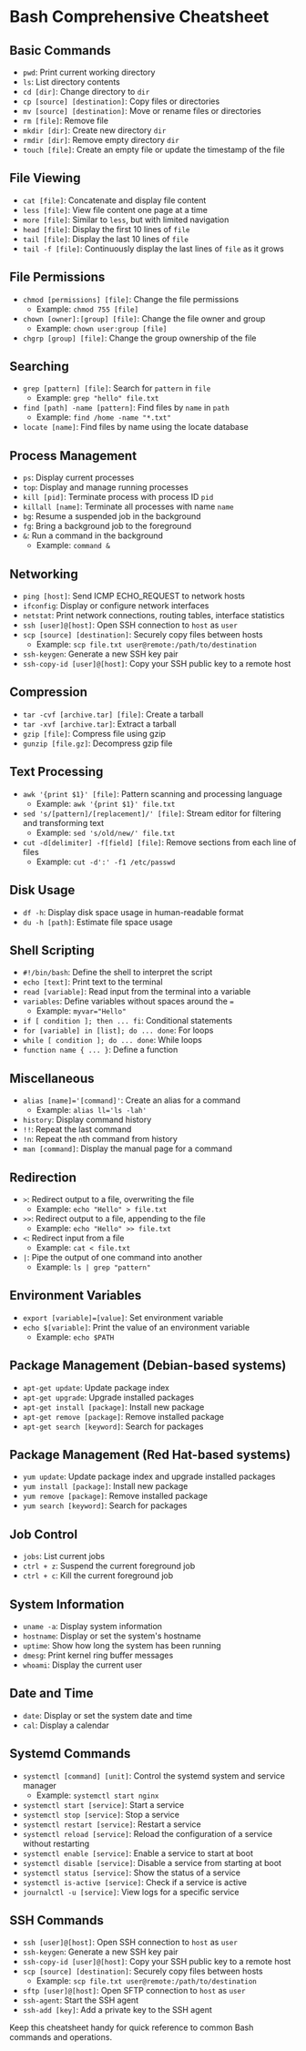 # Bash Comprehensive Cheatsheet

## Basic Commands
- `pwd`: Print current working directory
- `ls`: List directory contents
- `cd [dir]`: Change directory to `dir`
- `cp [source] [destination]`: Copy files or directories
- `mv [source] [destination]`: Move or rename files or directories
- `rm [file]`: Remove file
- `mkdir [dir]`: Create new directory `dir`
- `rmdir [dir]`: Remove empty directory `dir`
- `touch [file]`: Create an empty file or update the timestamp of the file

## File Viewing
- `cat [file]`: Concatenate and display file content
- `less [file]`: View file content one page at a time
- `more [file]`: Similar to `less`, but with limited navigation
- `head [file]`: Display the first 10 lines of `file`
- `tail [file]`: Display the last 10 lines of `file`
- `tail -f [file]`: Continuously display the last lines of `file` as it grows

## File Permissions
- `chmod [permissions] [file]`: Change the file permissions
  - Example: `chmod 755 [file]`
- `chown [owner]:[group] [file]`: Change the file owner and group
  - Example: `chown user:group [file]`
- `chgrp [group] [file]`: Change the group ownership of the file

## Searching
- `grep [pattern] [file]`: Search for `pattern` in `file`
  - Example: `grep "hello" file.txt`
- `find [path] -name [pattern]`: Find files by `name` in `path`
  - Example: `find /home -name "*.txt"`
- `locate [name]`: Find files by name using the locate database

## Process Management
- `ps`: Display current processes
- `top`: Display and manage running processes
- `kill [pid]`: Terminate process with process ID `pid`
- `killall [name]`: Terminate all processes with name `name`
- `bg`: Resume a suspended job in the background
- `fg`: Bring a background job to the foreground
- `&`: Run a command in the background
  - Example: `command &`

## Networking
- `ping [host]`: Send ICMP ECHO_REQUEST to network hosts
- `ifconfig`: Display or configure network interfaces
- `netstat`: Print network connections, routing tables, interface statistics
- `ssh [user]@[host]`: Open SSH connection to `host` as `user`
- `scp [source] [destination]`: Securely copy files between hosts
  - Example: `scp file.txt user@remote:/path/to/destination`
- `ssh-keygen`: Generate a new SSH key pair
- `ssh-copy-id [user]@[host]`: Copy your SSH public key to a remote host

## Compression
- `tar -cvf [archive.tar] [file]`: Create a tarball
- `tar -xvf [archive.tar]`: Extract a tarball
- `gzip [file]`: Compress file using gzip
- `gunzip [file.gz]`: Decompress gzip file

## Text Processing
- `awk '{print $1}' [file]`: Pattern scanning and processing language
  - Example: `awk '{print $1}' file.txt`
- `sed 's/[pattern]/[replacement]/' [file]`: Stream editor for filtering and transforming text
  - Example: `sed 's/old/new/' file.txt`
- `cut -d[delimiter] -f[field] [file]`: Remove sections from each line of files
  - Example: `cut -d':' -f1 /etc/passwd`

## Disk Usage
- `df -h`: Display disk space usage in human-readable format
- `du -h [path]`: Estimate file space usage

## Shell Scripting
- `#!/bin/bash`: Define the shell to interpret the script
- `echo [text]`: Print text to the terminal
- `read [variable]`: Read input from the terminal into a variable
- `variables`: Define variables without spaces around the `=`
  - Example: `myvar="Hello"`
- `if [ condition ]; then ... fi`: Conditional statements
- `for [variable] in [list]; do ... done`: For loops
- `while [ condition ]; do ... done`: While loops
- `function name { ... }`: Define a function

## Miscellaneous
- `alias [name]='[command]'`: Create an alias for a command
  - Example: `alias ll='ls -lah'`
- `history`: Display command history
- `!!`: Repeat the last command
- `!n`: Repeat the `n`th command from history
- `man [command]`: Display the manual page for a command

## Redirection
- `>`: Redirect output to a file, overwriting the file
  - Example: `echo "Hello" > file.txt`
- `>>`: Redirect output to a file, appending to the file
  - Example: `echo "Hello" >> file.txt`
- `<`: Redirect input from a file
  - Example: `cat < file.txt`
- `|`: Pipe the output of one command into another
  - Example: `ls | grep "pattern"`

## Environment Variables
- `export [variable]=[value]`: Set environment variable
- `echo $[variable]`: Print the value of an environment variable
  - Example: `echo $PATH`

## Package Management (Debian-based systems)
- `apt-get update`: Update package index
- `apt-get upgrade`: Upgrade installed packages
- `apt-get install [package]`: Install new package
- `apt-get remove [package]`: Remove installed package
- `apt-get search [keyword]`: Search for packages

## Package Management (Red Hat-based systems)
- `yum update`: Update package index and upgrade installed packages
- `yum install [package]`: Install new package
- `yum remove [package]`: Remove installed package
- `yum search [keyword]`: Search for packages

## Job Control
- `jobs`: List current jobs
- `ctrl + z`: Suspend the current foreground job
- `ctrl + c`: Kill the current foreground job

## System Information
- `uname -a`: Display system information
- `hostname`: Display or set the system's hostname
- `uptime`: Show how long the system has been running
- `dmesg`: Print kernel ring buffer messages
- `whoami`: Display the current user

## Date and Time
- `date`: Display or set the system date and time
- `cal`: Display a calendar

## Systemd Commands
- `systemctl [command] [unit]`: Control the systemd system and service manager
  - Example: `systemctl start nginx`
- `systemctl start [service]`: Start a service
- `systemctl stop [service]`: Stop a service
- `systemctl restart [service]`: Restart a service
- `systemctl reload [service]`: Reload the configuration of a service without restarting
- `systemctl enable [service]`: Enable a service to start at boot
- `systemctl disable [service]`: Disable a service from starting at boot
- `systemctl status [service]`: Show the status of a service
- `systemctl is-active [service]`: Check if a service is active
- `journalctl -u [service]`: View logs for a specific service

## SSH Commands
- `ssh [user]@[host]`: Open SSH connection to `host` as `user`
- `ssh-keygen`: Generate a new SSH key pair
- `ssh-copy-id [user]@[host]`: Copy your SSH public key to a remote host
- `scp [source] [destination]`: Securely copy files between hosts
  - Example: `scp file.txt user@remote:/path/to/destination`
- `sftp [user]@[host]`: Open SFTP connection to `host` as `user`
- `ssh-agent`: Start the SSH agent
- `ssh-add [key]`: Add a private key to the SSH agent

Keep this cheatsheet handy for quick reference to common Bash commands and operations.